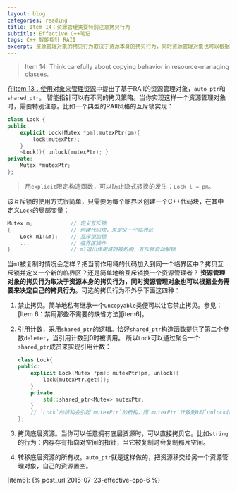 ```yaml
---
layout: blog
categories: reading
title: Item 14：资源管理类要特别注意拷贝行为
subtitle: Effective C++笔记
tags: C++ 智能指针 RAII
excerpt: 资源管理对象的拷贝行为取决于资源本身的拷贝行为，同时资源管理对象也可以根据业务需要来决定自己的拷贝行为
---
```


> Item 14: Think carefully about copying behavior in resource-managing classes.

在[Item 13：使用对象来管理资源][item13]中提出了基于RAII的资源管理对象，`auto_ptr`和`shared_ptr`。
智能指针可以有不同的拷贝策略。当你实现这样一个资源管理对象时，需要特别注意。比如一个典型的RAII风格的互斥锁实现：

```cpp
class Lock {
public:
    explicit Lock(Mutex *pm):mutexPtr(pm){
        lock(mutexPtr);
    }
    ~Lock(){ unlock(mutexPtr); }
private:
    Mutex *mutexPtr;
};
```

> 用`explicit`限定构造函数，可以防止隐式转换的发生：`Lock l = pm`。

该互斥锁的使用方式很简单，只需要为每个临界区创建一个C++代码块，在其中定义`Lock`的局部变量：

```cpp
Mutex m;            // 定义互斥锁
{                   // 创建代码块，来定义一个临界区
    Lock m1(&m);    // 互斥锁加锁
    ...             // 临界区操作
}                   // m1退出作用域时被析构，互斥锁自动解锁
```

当`m1`被复制时情况会怎样？把当前作用域的代码加入到同一个临界区中？拷贝互斥锁并定义一个新的临界区？还是简单地给互斥锁换一个资源管理者？
**资源管理对象的拷贝行为取决于资源本身的拷贝行为，同时资源管理对象也可以根据业务需要来决定自己的拷贝行为**。可选的拷贝行为不外乎下面这四种：

1. 禁止拷贝。简单地私有继承一个`Uncopyable`类便可以让它禁止拷贝。参见：[Item 6：禁用那些不需要的缺省方法][item6]。
2. 引用计数，采用`shared_ptr`的逻辑。恰好`shared_ptr`构造函数提供了第二个参数`deleter`，当引用计数到0时被调用。
所以`Lock`可以通过聚合一个`shared_ptr`成员来实现引用计数：

    ```cpp
    class Lock{
    public: 
        explicit Lock(Mutex *pm): mutexPtr(pm, unlock){
            lock(mutexPtr.get());
        }
        private: 
            std::shared_ptr<Mutex> mutexPtr;
        }
        // `Lock`的析构会引起`mutexPtr`的析构，而`mutexPtr`计数到0时`unlock(mutexPtr.get())`会被调用。
    };
    ```
    
3. 拷贝底层资源。当你可以任意拥有底层资源时，可以直接拷贝它。比如`string`的行为：内存存有指向对空间的指针，当它被复制时会复制那片空间。
4. 转移底层资源的所有权。`auto_ptr`就是这样做的，把资源移交给另一个资源管理对象，自己的资源置空。

[item13]: /2015/08/02/effective-cpp-13.html
[item6]: {% post_url 2015-07-23-effective-cpp-6 %}